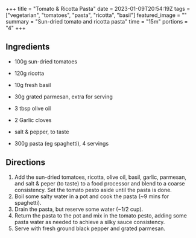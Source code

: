 +++
title = "Tomato & Ricotta Pasta"
date = 2023-01-09T20:54:19Z
tags = ["vegetarian", "tomatoes", "pasta", "ricotta", "basil"]
featured_image = ""
summary = "Sun-dried tomato and ricotta pasta"
time = "15m"
portions = "4"
+++

## Ingredients
- 100g sun-dried tomatoes
- 120g ricotta
- 10g fresh basil
- 30g grated parmesan, extra for serving
- 3 tbsp olive oil
- 2 Garlic cloves
- salt & pepper, to taste

- 300g pasta (eg spaghetti), 4 servings

## Directions
1. Add the sun-dried tomatoes, ricotta, olive oil, basil, garlic, parmesan, and salt & peper (to taste) to a food processor and blend to a coarse consistency. Set the tomato pesto aside until the pasta is done.
2. Boil some salty water in a pot and cook the pasta (~9 mins for spaghetti).
3. Drain the pasta, but reserve some water (~1/2 cup).
4. Return the pasta to the pot and mix in the tomato pesto, adding some pasta water as needed to achieve a silky sauce consistency.
5. Serve with fresh ground black pepper and grated parmesan.